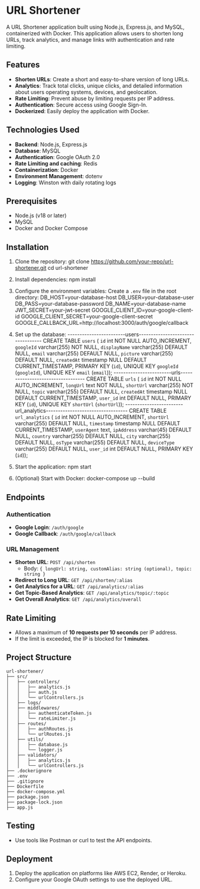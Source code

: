 # URL Shortener

A URL Shortener application built using Node.js, Express.js, and MySQL, containerized with Docker. This application allows users to shorten long URLs, track analytics, and manage links with authentication and rate limiting.

## Features

- **Shorten URLs**: Create a short and easy-to-share version of long URLs.
- **Analytics**: Track total clicks, unique clicks, and detailed information about users operating systems, devices, and geolocation.
- **Rate Limiting**: Prevent abuse by limiting requests per IP address.
- **Authentication**: Secure access using Google Sign-In.
- **Dockerized**: Easily deploy the application with Docker.

## Technologies Used

- **Backend**: Node.js, Express.js
- **Database**: MySQL
- **Authentication**: Google OAuth 2.0
- **Rate Limiting and caching**: Redis
- **Containerization**: Docker
- **Environment Management**: dotenv
- **Logging**: Winston with daily rotating logs

## Prerequisites

- Node.js (v18 or later)
- MySQL
- Docker and Docker Compose

## Installation

1. Clone the repository:
   git clone https://github.com/your-repo/url-shortener.git
   cd url-shortener

2. Install dependencies:
   npm install

3. Configure the environment variables:
   Create a `.env` file in the root directory:
   DB_HOST=your-database-host
   DB_USER=your-database-user
   DB_PASS=your-database-password
   DB_NAME=your-database-name
   JWT_SECRET=your-jwt-secret
   GOOGLE_CLIENT_ID=your-google-client-id
   GOOGLE_CLIENT_SECRET=your-google-client-secret
   GOOGLE_CALLBACK_URL=http://localhost:3000/auth/google/callback

4. Set up the database:
                          ------------------------users----------------------------------
CREATE TABLE `users` ( `id` int NOT NULL AUTO_INCREMENT, `googleId` varchar(255) NOT NULL, `displayName` varchar(255) DEFAULT NULL, `email` varchar(255) DEFAULT NULL, `picture` varchar(255) DEFAULT NULL, `createdAt` timestamp NULL DEFAULT CURRENT_TIMESTAMP, PRIMARY KEY (`id`), UNIQUE KEY `googleId` (`googleId`), UNIQUE KEY `email` (`email`));
                          ------------------------urls----------------------------------
CREATE TABLE `urls` ( `id` int NOT NULL AUTO_INCREMENT, `longUrl` text NOT NULL, `shortUrl` varchar(255) NOT NULL, `topic` varchar(255) DEFAULT NULL, `createdAt` timestamp NULL DEFAULT CURRENT_TIMESTAMP, `user_id` int DEFAULT NULL, PRIMARY KEY (`id`), UNIQUE KEY `shortUrl` (`shortUrl`));
                          ------------------------url_analytics----------------------------------
CREATE TABLE `url_analytics` ( `id` int NOT NULL AUTO_INCREMENT, `shortUrl` varchar(255) DEFAULT NULL, `timestamp` timestamp NULL DEFAULT CURRENT_TIMESTAMP, `userAgent` text, `ipAddress` varchar(45) DEFAULT NULL, `country` varchar(255) DEFAULT NULL, `city` varchar(255) DEFAULT NULL, `osType` varchar(255) DEFAULT NULL, `deviceType` varchar(255) DEFAULT NULL, `user_id` int DEFAULT NULL, PRIMARY KEY (`id`));

5. Start the application:
   npm start

6. (Optional) Start with Docker:
   docker-compose up --build

## Endpoints

### Authentication
- **Google Login**: `/auth/google`
- **Google Callback**: `/auth/google/callback`

### URL Management
- **Shorten URL**: `POST /api/shorten`
  - Body: `{ longUrl: string, customAlias: string (optional), topic: string }`
- **Redirect to Long URL**: `GET /api/shorten/:alias`
- **Get Analytics for a URL**: `GET /api/analytics/:alias`
- **Get Topic-Based Analytics**: `GET /api/analytics/topic/:topic`
- **Get Overall Analytics**: `GET /api/analytics/overall`

## Rate Limiting
- Allows a maximum of **10 requests per 10 seconds** per IP address.
- If the limit is exceeded, the IP is blocked for **1 minutes**.

## Project Structure

```
url-shortener/
├── src/
│   ├── controllers/
│   │   ├── analytics.js
│   │   ├── auth.js
│   │   └── urlControllers.js
│   ├── logs/
│   ├── middlewares/
│   │   ├── authenticateToken.js
│   │   └── rateLimiter.js
│   ├── routes/
│   │   ├── authRoutes.js
│   │   └── urlRoutes.js
│   ├── utils/
│   │   ├── database.js
│   │   └── logger.js
│   ├── validators/
│   │   ├── analytics.js
│   │   └── urlControllers.js
├── .dockerignore
├── .env
├── .gitignore
├── Dockerfile
├── docker-compose.yml
├── package.json
├── package-lock.json
├── app.js

```

## Testing

- Use tools like Postman or curl to test the API endpoints.

## Deployment

1. Deploy the application on platforms like AWS EC2, Render, or Heroku.
3. Configure your Google OAuth settings to use the deployed URL.

